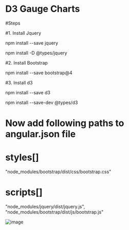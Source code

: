 # D3 Gauge Charts

#Steps

#1. Install Jquery

npm install --save jquery

npm install -D @types/jquery

#2. Install Bootstrap

npm install --save bootstrap@4

#3. Install d3

npm install --save d3

npm install --save-dev @types/d3

# Now add following paths to angular.json file

# styles[]
"node_modules/bootstrap/dist/css/bootstrap.css"

# scripts[]
"node_modules/jquery/dist/jquery.js",
"node_modules/bootstrap/dist/js/bootstrap.js"



![image](https://github.com/onsantanu/d3GaugeChart/assets/60888508/084938a6-a95f-4d58-8cc2-677df1403ef6)


